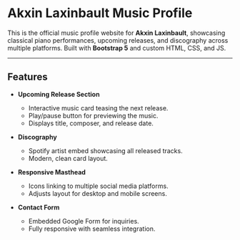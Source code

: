 # Akxin Laxinbault Music Profile

This is the official music profile website for **Akxin Laxinbault**, showcasing classical piano performances, upcoming releases, and discography across multiple platforms. Built with **Bootstrap 5** and custom HTML, CSS, and JS.

---

## Features

- **Upcoming Release Section**
  - Interactive music card teasing the next release.
  - Play/pause button for previewing the music.
  - Displays title, composer, and release date.

- **Discography**
  - Spotify artist embed showcasing all released tracks.
  - Modern, clean card layout.

- **Responsive Masthead**
  - Icons linking to multiple social media platforms.
  - Adjusts layout for desktop and mobile screens.

- **Contact Form**
  - Embedded Google Form for inquiries.
  - Fully responsive with seamless integration.

